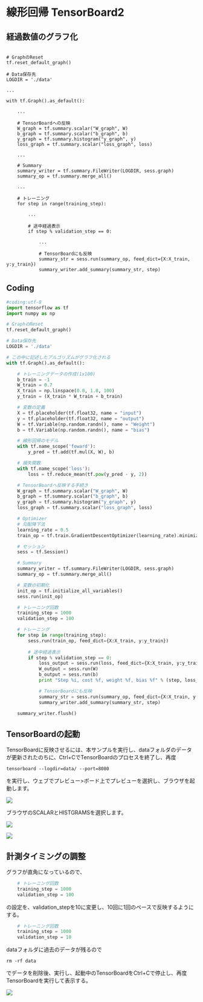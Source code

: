 # 線形回帰 TensorBoard2

## 経過数値のグラフ化


```pyhton

# GraphのReset
tf.reset_default_graph()

# Data保存先
LOGDIR = './data'

...

with tf.Graph().as_default():

	...

	# TensorBoardへの反映
	W_graph = tf.summary.scalar("W_graph", W)
    b_graph = tf.summary.scalar("b_graph", b)
    y_graph = tf.summary.histogram("y_graph", y)
	loss_graph = tf.summary.scalar("loss_graph", loss)

	...

	# Summary
	summary_writer = tf.summary.FileWriter(LOGDIR, sess.graph)
	summary_op = tf.summary.merge_all() 

	...

	# トレーニング
	for step in range(training_step):
    	
    	...

    	# 途中経過表示
    	if step % validation_step == 0:
        	
        	...

        	# TensorBoardにも反映
        	summary_str = sess.run(summary_op, feed_dict={X:X_train, y:y_train})                         
            summary_writer.add_summary(summary_str, step)

```

## Coding

```python
#coding:utf-8
import tensorflow as tf
import numpy as np

# GraphのReset
tf.reset_default_graph()

# Data保存先
LOGDIR = './data'

# この中に記述したアルゴリズムがグラフ化される
with tf.Graph().as_default():

	# トレーニングデータの作成(1x100)
	b_train = -1
	W_train = 0.7
	X_train = np.linspace(0.0, 1.0, 100)
	y_train = (X_train * W_train + b_train)

	# 変数の定義
	X = tf.placeholder(tf.float32, name = "input")
	y = tf.placeholder(tf.float32, name = "output")
	W = tf.Variable(np.random.randn(), name = "Weight")
	b = tf.Variable(np.random.randn(), name = "bias")

	# 線形回帰のモデル
	with tf.name_scope('foward'):
		y_pred = tf.add(tf.mul(X, W), b)

	# 損失関数
	with tf.name_scope('loss'):
		loss = tf.reduce_mean(tf.pow(y_pred - y, 2))

	# TensorBoardへ反映する手続き
	W_graph = tf.summary.scalar("W_graph", W)
    b_graph = tf.summary.scalar("b_graph", b)
    y_graph = tf.summary.histogram("y_graph", y)
	loss_graph = tf.summary.scalar("loss_graph", loss)

	# Optimizer
	# 勾配降下法
	learning_rate = 0.5
	train_op = tf.train.GradientDescentOptimizer(learning_rate).minimize(loss)

	# セッション
	sess = tf.Session()

	# Summary
	summary_writer = tf.summary.FileWriter(LOGDIR, sess.graph)
	summary_op = tf.summary.merge_all() 

	# 変数の初期化
	init_op = tf.initialize_all_variables()
	sess.run(init_op)

	# トレーニング回数
	training_step = 1000
	validation_step = 100

	# トレーニング
	for step in range(training_step):
    	sess.run(train_op, feed_dict={X:X_train, y:y_train})
    
    	# 途中経過表示
    	if step % validation_step == 0:
        	loss_output = sess.run(loss, feed_dict={X:X_train, y:y_train})
        	W_output = sess.run(W)
        	b_output = sess.run(b)
        	print "Step %i, cost %f, weight %f, bias %f" % (step, loss_output, W_output, b_output)

        	# TensorBoardにも反映
        	summary_str = sess.run(summary_op, feed_dict={X:X_train, y:y_train})                         
            summary_writer.add_summary(summary_str, step)    
        	
    summary_writer.flush()
```

## TensorBoardの起動

TensorBoardに反映させるには、本サンプルを実行し、dataフォルダのデータが更新されたのちに、Ctrl+CでTensorBoardのプロセスを終了し、再度

```
tensorboard --logdir=data/ --port=8080 
```

を実行し、ウェブでプレビュー>ボード上でプレビューを選択し、ブラウザを起動します。

![](/img/linear005.png)

ブラウザのSCALARとHISTGRAMSを選択します。

![](/img/linear011.png)

![](/img/linear012.png)

## 計測タイミングの調整

グラフが直角になっているので、

```python
	# トレーニング回数
	training_step = 1000
	validation_step = 100
```

の設定を、validation_stepを10に変更し、10回に1回のペースで反映するようにする。

```python
	# トレーニング回数
	training_step = 1000
	validation_step = 10
```

dataフォルダに過去のデータが残るので

```shell
rm -rf data
```

でデータを削除後、実行し、起動中のTensorBoardをCtrl+Cで停止し、再度TensorBoardを実行して表示する。

![](/img/linear013.png)